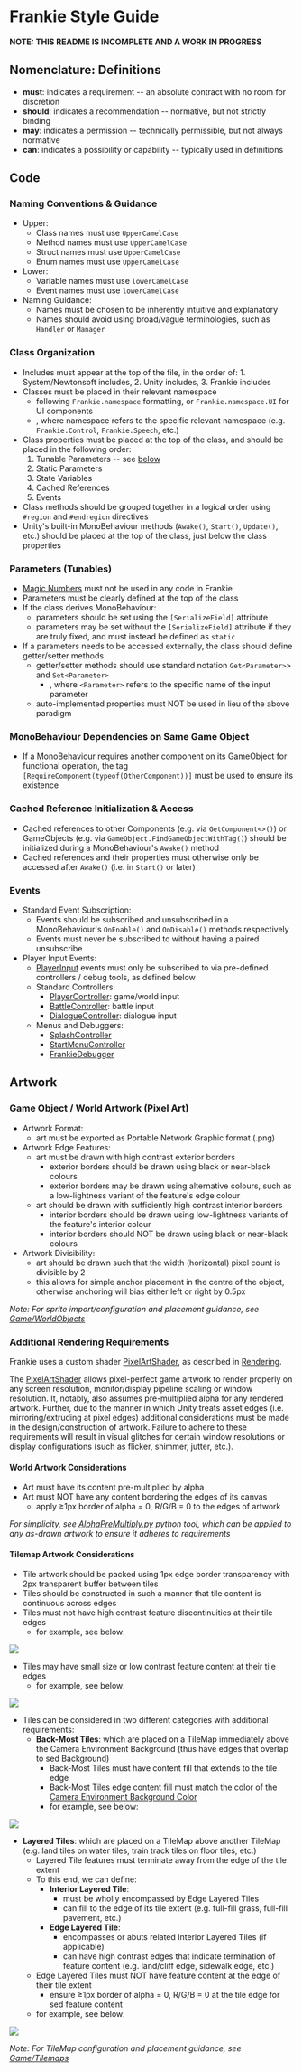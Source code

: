 # Frankie Style Guide

**NOTE:  THIS README IS INCOMPLETE AND A WORK IN PROGRESS**

## Nomenclature: Definitions

* **must**:  indicates a requirement -- an absolute contract with no room for discretion
* **should**:  indicates a recommendation -- normative, but not strictly binding
* **may**:  indicates a permission -- technically permissible, but not always normative
* **can**:  indicates a possibility or capability -- typically used in definitions

## Code

### Naming Conventions & Guidance
* Upper:
  * Class names must use `UpperCamelCase`
  * Method names must use `UpperCamelCase`
  * Struct names must use `UpperCamelCase`
  * Enum names must use `UpperCamelCase`
* Lower:
  * Variable names must use `lowerCamelCase`
  * Event names must use `lowerCamelCase`
* Naming Guidance:
  * Names must be chosen to be inherently intuitive and explanatory
  * Names should avoid using broad/vague terminologies, such as `Handler` or `Manager`

### Class Organization

* Includes must appear at the top of the file, in the order of:  1. System/Newtonsoft includes, 2. Unity includes, 3. Frankie includes
* Classes must be placed in their relevant namespace
  * following `Frankie.namespace` formatting, or `Frankie.namespace.UI` for UI components
  * , where namespace refers to the specific relevant namespace (e.g. `Frankie.Control`, `Frankie.Speech`, etc.)
* Class properties must be placed at the top of the class, and should be placed in the following order:
  1. Tunable Parameters -- see [below](#parameters-tunables)
  2. Static Parameters
  3. State Variables
  4. Cached References
  5. Events
* Class methods should be grouped together in a logical order using `#region` and `#endregion` directives
* Unity's built-in MonoBehaviour methods (`Awake()`, `Start()`, `Update()`, etc.) should be placed at the top of the class, just below the class properties

### Parameters (Tunables)

* [Magic Numbers](https://en.wikipedia.org/wiki/Magic_number_(programming)) must not be used in any code in Frankie
* Parameters must be clearly defined at the top of the class
* If the class derives MonoBehaviour:
  * parameters should be set using the `[SerializeField]` attribute
  * parameters may be set without the `[SerializeField]` attribute if they are truly fixed, and must instead be defined as `static`
* If a parameters needs to be accessed externally, the class should define getter/setter methods
  * getter/setter methods should use standard notation `Get<Parameter>`> and `Set<Parameter>`
    * , where `<Parameter>` refers to the specific name of the input parameter
  * auto-implemented properties must NOT be used in lieu of the above paradigm

### MonoBehaviour Dependencies on Same Game Object

* If a MonoBehaviour requires another component on its GameObject for functional operation, the tag `[RequireComponent(typeof(OtherComponent))]` must be used to ensure its existence

### Cached Reference Initialization & Access

* Cached references to other Components (e.g. via `GetComponent<>()`) or GameObjects (e.g. via `GameObject.FindGameObjectWithTag()`) should be initialized during a MonoBehaviour's `Awake()` method
* Cached references and their properties must otherwise only be accessed after `Awake()` (i.e. in `Start()` or later)

### Events 
* Standard Event Subscription:
  * Events should be subscribed and unsubscribed in a MonoBehaviour's `OnEnable()` and `OnDisable()` methods respectively
  * Events must never be subscribed to without having a paired unsubscribe
* Player Input Events:
  * [PlayerInput](../../Assets/UnityConfigurables/InputProfiles/PlayerInput.inputactions) events must only be subscribed to via pre-defined controllers / debug tools, as defined below
  * Standard Controllers:
    * [PlayerController](../../Assets/Scripts/Control/Player/PlayerController.cs):  game/world input
    * [BattleController](../../Assets/Scripts/Control/Controllers/BattleController.cs):  battle input
    * [DialogueController](../../Assets/Scripts/Control/Controllers/DialogueController.cs):  dialogue input
  * Menus and Debuggers:
    * [SplashController](../../Assets/Scripts/Control/Controllers/SplashMenuController.cs)
    * [StartMenuController](../../Assets/Scripts/Control/Controllers/StartMenuController.cs)
    * [FrankieDebugger](../../Assets/Scripts/Core/FrankieDebugger.cs)

## Artwork

### Game Object / World Artwork (Pixel Art)

* Artwork Format:
  * art must be exported as Portable Network Graphic format (.png)
* Artwork Edge Features:
  * art must be drawn with high contrast exterior borders
    * exterior borders should be drawn using black or near-black colours
    * exterior borders may be drawn using alternative colours, such as a low-lightness variant of the feature's edge colour
  * art should be drawn with sufficiently high contrast interior borders
    * interior borders should be drawn using low-lightness variants of the feature's interior colour
    * interior borders should NOT be drawn using black or near-black colours
* Artwork Divisibility:
  * art should be drawn such that the width (horizontal) pixel count is divisible by 2
  * this allows for simple anchor placement in the centre of the object, otherwise anchoring will bias either left or right by 0.5px

*Note:  For sprite import/configuration and placement guidance, see [Game/WorldObjects](../../Assets/Game/WorldObjects/README.md#sprite-import--setup)*

### Additional Rendering Requirements

Frankie uses a custom shader [PixelArtShader](../../Assets/Scripts/Rendering/Shaders/_PixelArtShaders/PixelArtShader.shader), as described in [Rendering](../../Assets/Scripts/Rendering/).  

The [PixelArtShader](../../Assets/Scripts/Rendering/Shaders/_PixelArtShaders/PixelArtShader.shader) allows pixel-perfect game artwork to render properly on any screen resolution, monitor/display pipeline scaling or window resolution.  It, notably, also assumes pre-multiplied alpha for any rendered artwork.  Further, due to the manner in which Unity treats asset edges (i.e. mirroring/extruding at pixel edges) additional considerations must be made in the design/construction of artwork.  Failure to adhere to these requirements will result in visual glitches for certain window resolutions or display configurations (such as flicker, shimmer, jutter, etc.).

#### World Artwork Considerations

* Art must have its content pre-multiplied by alpha
* Art must NOT have any content bordering the edges of its canvas
  * apply ≥1px border of alpha = 0, R/G/B = 0 to the edges of artwork

*For simplicity, see [AlphaPreMultiply.py](../ImagePreImportTool/AlphaPreMultiply.py) python tool, which can be applied to any as-drawn artwork to ensure it adheres to requirements*

#### Tilemap Artwork Considerations

* Tile artwork should be packed using 1px edge border transparency with 2px transparent buffer between tiles
* Tiles should be constructed in such a manner that tile content is continuous across edges
* Tiles must not have high contrast feature discontinuities at their tile edges
  * for example, see below:

![](./Images/TileMap_EdgeHighContrast.png)

* Tiles may have small size or low contrast feature content at their tile edges
  * for example, see below:

![](./Images/TileMap_EdgeLowContrast.png)

* Tiles can be considered in two different categories with additional requirements:
  * **Back-Most Tiles**: which are placed on a TileMap immediately above the Camera Environment Background  (thus have edges that overlap to sed Background)
    * Back-Most Tiles must have content fill that extends to the tile edge
    * Back-Most Tiles edge content fill must match the color of the [Camera Environment Background Color](https://docs.unity3d.com/6000.2/Documentation/ScriptReference/Camera-backgroundColor.html)
    * for example, see below:

![](./Images/Tilemap_BackMostLeftEdge.png)

  * **Layered Tiles**: which are placed on a TileMap above another TileMap (e.g. land tiles on water tiles, train track tiles on floor tiles, etc.)
    * Layered Tile features must terminate away from the edge of the tile extent
    * To this end, we can define:
      * **Interior Layered Tile**:  
        * must be wholly encompassed by Edge Layered Tiles
        * can fill to the edge of its tile extent (e.g. full-fill grass, full-fill pavement, etc.)
      * **Edge Layered Tile**: 
        * encompasses or abuts related Interior Layered Tiles (if applicable)
        * can have high contrast edges that indicate termination of feature content (e.g. land/cliff edge, sidewalk edge, etc.)
    * Edge Layered Tiles must NOT have feature content at the edge of their tile extent
      * ensure ≥1px border of alpha = 0, R/G/B = 0 at the tile edge for sed feature content
    * for example, see below:

![](./Images/TileMap_EdgeLayered.png)

*Note:  For TileMap configuration and placement guidance, see [Game/Tilemaps](../../Assets/Game/Tilemaps/)*
